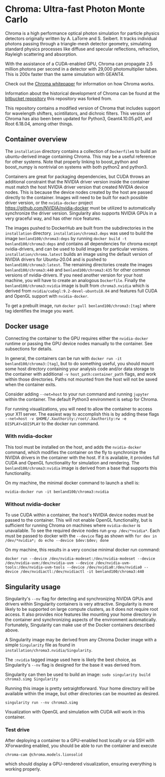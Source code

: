 # Chroma: Ultra-fast Photon Monte Carlo

Chroma is a high performance optical photon simulation for particle physics detectors originally written by A. LaTorre and S. Seibert. It tracks individual photons passing through a triangle-mesh detector geometry, simulating standard physics processes like diffuse and specular reflections, refraction, Rayleigh scattering and absorption.

With the assistance of a CUDA-enabled GPU, Chroma can propagate 2.5 million photons per second in a detector with 29,000 photomultiplier tubes. This is 200x faster than the same simulation with GEANT4.

Check out the [Chroma whitepaper](https://pdfs.semanticscholar.org/33ad/1bae64007a43a840288a888eba7bc3e3a37a.pdf) for information on how Chroma works.

Information about the historical development of Chroma can be found at the [bitbucket repository](https://chroma.bitbucket.io/index.html) this repository was forked from.

This repository contains a modified version of Chroma that includes support for wavelength shifters, scintillators, and dichroic filters. 
This version of Chroma has also been been updated for Python3, Geant4.10.05.p01, and Root 6.18.04, among other things.

## Container overview

The `installation` directory contains a collection of `Dockerfile`s to build an ubuntu-derived image containing Chroma. This may be a useful reference for other systems. Note that properly linking to boost_python and boost_numpy is nontrivial on systems with both python2 and python3.

Containers are great for packaging dependencies, but CUDA throws an additional constraint that the NVIDIA driver version inside the container must match the host NVIDIA driver version that created NVIDIA device nodes. This is because the device nodes created by the host are passed directly to the container. Images will need to be built for each possible driver version, or the `nvidia-docker` project https://github.com/NVIDIA/nvidia-docker must be utilized to automatically synchronize the driver version. Singularity also supports NVIDIA GPUs in a very graceful way, and has other nice features.

The images pushed to DockerHub are built from the subdirectories in the `installation` directory. `installation/chroma3.deps` was used to build the image `benland100/chroma3:deps` by running `docker build -t benland100/chroma3:deps` and contains all dependencies for chroma except nvidia-drivers, and can be used to build images for particular versions. `installation/chroma.latest` builds an image using the default version of NVIDIA drivers for Ubuntu-20.04 and is pushed to `benland100/chroma3:latest`. The remaining directories create the images `benland100/chroma3:440` and `benland100/chroma3:435` for other common versions of nvidia-drivers. If you need another version for your host machine, you will have to create an analogous `Dockerfile`. Finally the `benland100/chroma3:nvidia` image is built from `chroma3.nvidia` which is derived from `nvidia/cudagl:9.2-devel-ubuntu18.04` and features full CUDA and OpenGL support with `nvidia-docker`.

To get a prebuilt image, run `docker pull benland100/chroma3:[tag]` where tag identifies the image you want. 

## Docker usage

Connecting the container to the GPU requires either the `nvidia-docker` runtime or passing the GPU device nodes manually to the container. See subsections for details.

In general, the containers can be run with `docker run -it benland100/chroma3:[tag]`, but to do something useful, you should mount some host directory containing your analysis code and/or data storage to the container with additional `-v host_path:container_path` flags, and work within those directories. Paths not mounted from the host will not be saved when the container exits. 

Consider adding `--net=host` to your run command and running `jupyter` within the container. The default Python3 environment is setup for Chroma.

For running visualizations, you will need to allow the container to access your X11 server. The easiest way to accomplish this is by adding these flags `--net=host -v $HOME/.Xauthority:/root/.Xauthority:rw -e DISPLAY=$DISPLAY` to the docker run command.

### With nvidia-docker

This tool must be installed on the host, and adds the `nvidia-docker` command, which modifies the container on the fly to synchronize the NVIDIA drivers in the container with the host. If it is available, it provides full CUDA and OpenGL functionality for simulation and rendering. The `benland100/chroma3:nvidia` image is derived from a base that supports this functionality.

On my machine, the minimal docker command to launch a shell is:

`nvidia-docker run -it benland100/chroma3:nvidia`

### Without nvidia-docker

To use CUDA within a container, the host's NVIDIA device nodes must be passed to the container. This will not enable OpenGL functionality, but is sufficient for running Chroma on machines where `nvidia-docker` is unavailable. To see the required device nodes run `grep /dev/*nvidia*`. Each must be passed to docker with the `--device` flag as shown with `for dev in /dev/*nvidia*; do echo --device $dev:$dev; done`

On my machine, this results in a very concise minimal docker run command:

`docker run --device /dev/nvidia-modeset:/dev/nvidia-modeset --device /dev/nvidia-uvm:/dev/nvidia-uvm --device /dev/nvidia-uvm-tools:/dev/nvidia-uvm-tools --device /dev/nvidia0:/dev/nvidia0 --device /dev/nvidiactl:/dev/nvidiactl -it benland100/chroma3:440`

## Singularity usage

Singularity's `--nv` flag for detecting and synchronizing NVIDIA GPUs and drivers within Singularity containers is very attractive. Singularity is more likely to be supported on large compute clusters, as it does not require root access. It also provides nice features like mounting your home directory in the container and synchronizing aspects of the environment automatically. Fortunately, Singularity can make use of the Docker containers described above.

A Singularity image may be derived from any Chroma Docker image with a simple `Singularity` file as found in `installation/chroma3.nvidia/Singularity`.

The `:nvidia` tagged image used here is likely the best choice, as Singularity's `--nv` flag is designed for the base it was derived from. 

Singularity can then be used to build an image: `sudo singularity build chroma3.simg Singularity`

Running this image is pretty setraightforward. Your home directory will be available within the image, but other directories can be mounted as desired.

`singularity run --nv chroma3.simg`

Visualization with OpenGL and simulation with CUDA will work in this container.

### Test drive

After deploying a container to a GPU-enabled host locally or via SSH with XForwarding enabled, you should be able to run the container and execute 

`chroma-cam @chroma.models.lionsolid`

which should display a GPU-rendered visualization, ensuring everything is working properly.
